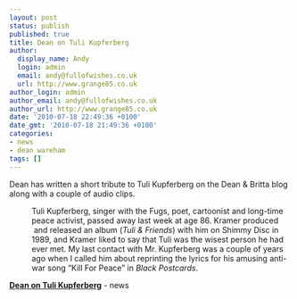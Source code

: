 ```yaml
---
layout: post
status: publish
published: true
title: Dean on Tuli Kupferberg
author:
  display_name: Andy
  login: admin
  email: andy@fullofwishes.co.uk
  url: http://www.grange85.co.uk
author_login: admin
author_email: andy@fullofwishes.co.uk
author_url: http://www.grange85.co.uk
date: '2010-07-18 22:49:36 +0100'
date_gmt: '2010-07-18 21:49:36 +0100'
categories:
- news
- dean wareham
tags: []
---
```

<div>Dean has written a short tribute to Tuli Kupferberg on the Dean &amp; Britta blog along with a couple of audio clips.
<p />
<div style="margin-left: 40px">Tuli Kupferberg, singer with the Fugs, poet, cartoonist and long-time peace activist, passed away last week at age 86. Kramer produced  and released an album (<em>Tuli &amp; Friends</em>) with him on Shimmy Disc in 1989, and Kramer liked to say that Tuli was the wisest person he had ever met. My last contact with Mr. Kupferberg was a couple of years ago when I called him about reprinting the lyrics for his amusing anti-war song “Kill For Peace” in <em>Black Postcards</em>. </div>
<p><a href="http://www.deanandbritta.com/blog/?p=697"><b>Dean on Tuli Kupferberg</b></a>
- news
</p></div>
